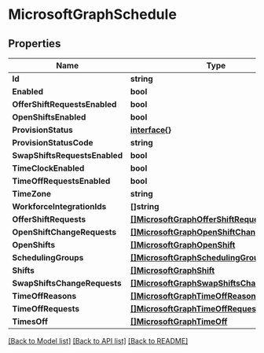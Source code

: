 # MicrosoftGraphSchedule

## Properties

Name | Type | Description | Notes
------------ | ------------- | ------------- | -------------
**Id** | **string** |  | [optional] 
**Enabled** | **bool** |  | [optional] 
**OfferShiftRequestsEnabled** | **bool** |  | [optional] 
**OpenShiftsEnabled** | **bool** |  | [optional] 
**ProvisionStatus** | [**interface{}**](.md) |  | [optional] 
**ProvisionStatusCode** | **string** |  | [optional] 
**SwapShiftsRequestsEnabled** | **bool** |  | [optional] 
**TimeClockEnabled** | **bool** |  | [optional] 
**TimeOffRequestsEnabled** | **bool** |  | [optional] 
**TimeZone** | **string** |  | [optional] 
**WorkforceIntegrationIds** | **[]string** |  | [optional] 
**OfferShiftRequests** | [**[]MicrosoftGraphOfferShiftRequest**](microsoft.graph.offerShiftRequest.md) |  | [optional] 
**OpenShiftChangeRequests** | [**[]MicrosoftGraphOpenShiftChangeRequest**](microsoft.graph.openShiftChangeRequest.md) |  | [optional] 
**OpenShifts** | [**[]MicrosoftGraphOpenShift**](microsoft.graph.openShift.md) |  | [optional] 
**SchedulingGroups** | [**[]MicrosoftGraphSchedulingGroup**](microsoft.graph.schedulingGroup.md) |  | [optional] 
**Shifts** | [**[]MicrosoftGraphShift**](microsoft.graph.shift.md) |  | [optional] 
**SwapShiftsChangeRequests** | [**[]MicrosoftGraphSwapShiftsChangeRequest**](microsoft.graph.swapShiftsChangeRequest.md) |  | [optional] 
**TimeOffReasons** | [**[]MicrosoftGraphTimeOffReason**](microsoft.graph.timeOffReason.md) |  | [optional] 
**TimeOffRequests** | [**[]MicrosoftGraphTimeOffRequest**](microsoft.graph.timeOffRequest.md) |  | [optional] 
**TimesOff** | [**[]MicrosoftGraphTimeOff**](microsoft.graph.timeOff.md) |  | [optional] 

[[Back to Model list]](../README.md#documentation-for-models) [[Back to API list]](../README.md#documentation-for-api-endpoints) [[Back to README]](../README.md)


